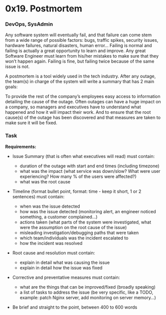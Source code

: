 # 0x19. Postmortem

### DevOps, SysAdmin

Any software system will eventually fail, and that failure can come stem from a wide range of possible factors: bugs, traffic spikes, security issues, hardware failures, natural disasters, human error… Failing is normal and failing is actually a great opportunity to learn and improve. Any great Software Engineer must learn from his/her mistakes to make sure that they won’t happen again. Failing is fine, but failing twice because of the same issue is not.

A postmortem is a tool widely used in the tech industry. After any outage, the team(s) in charge of the system will write a summary that has 2 main goals:

To provide the rest of the company’s employees easy access to information detailing the cause of the outage. Often outages can have a huge impact on a company, so managers and executives have to understand what happened and how it will impact their work.
And to ensure that the root cause(s) of the outage has been discovered and that measures are taken to make sure it will be fixed.

### Task 

**Requirements:**

* Issue Summary (that is often what executives will read) must contain:
	- duration of the outage with start and end times (including timezone)
	- what was the impact (what service was down/slow? What were user experiencing? How many % of the users were affected?)
	- what was the root cause
* Timeline (format bullet point, format: time - keep it short, 1 or 2 sentences) must contain:

	- when was the issue detected
	- how was the issue detected (monitoring alert, an engineer noticed something, a customer complained…)
	- actions taken (what parts of the system were investigated, what were the assumption on the root cause of the issue)
	- misleading investigation/debugging paths that were taken
	- which team/individuals was the incident escalated to
	- how the incident was resolved
* Root cause and resolution must contain:

	- explain in detail what was causing the issue
	- explain in detail how the issue was fixed
* Corrective and preventative measures must contain:

	- what are the things that can be improved/fixed (broadly speaking)
	- a list of tasks to address the issue (be very specific, like a TODO, example: patch Nginx server, add monitoring on server memory…)

* Be brief and straight to the point, between 400 to 600 words
